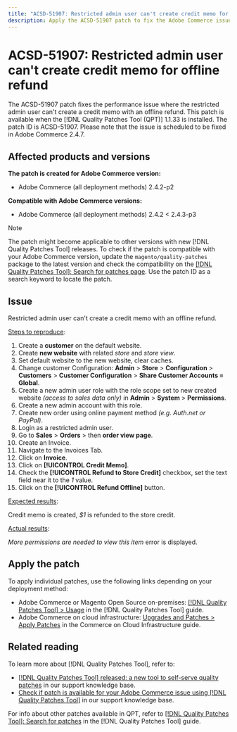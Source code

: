 ```yaml
---
title: "ACSD-51907: Restricted admin user can't create credit memo for offline refund"
description: Apply the ACSD-51907 patch to fix the Adobe Commerce issue where the restricted admin user can't create a credit memo with an offline refund.
---
```

# ACSD-51907: Restricted admin user can't create credit memo for offline refund

The ACSD-51907 patch fixes the performance issue where the restricted admin user can't create a credit memo with an offline refund. This patch is available when the [!DNL Quality Patches Tool (QPT)] 1.1.33 is installed. The patch ID is ACSD-51907. Please note that the issue is scheduled to be fixed in Adobe Commerce 2.4.7.

## Affected products and versions

**The patch is created for Adobe Commerce version:**

* Adobe Commerce (all deployment methods) 2.4.2-p2

**Compatible with Adobe Commerce versions:**

* Adobe Commerce (all deployment methods) 2.4.2 < 2.4.3-p3

>[!NOTE]
>
>The patch might become applicable to other versions with new [!DNL Quality Patches Tool] releases. To check if the patch is compatible with your Adobe Commerce version, update the `magento/quality-patches` package to the latest version and check the compatibility on the [[!DNL Quality Patches Tool]: Search for patches page](https://experienceleague.adobe.com/tools/commerce-quality-patches/index.html). Use the patch ID as a search keyword to locate the patch.

## Issue

Restricted admin user can't create a credit memo with an offline refund.

<u>Steps to reproduce</u>:

1. Create a **customer** on the default website.
1. Create **new website** with related *store* and *store view*.
1. Set default website to the new website, clear caches.
1. Change customer Configuration: **Admin** > **Store** > **Configuration** > **Customers** > **Customer Configuration** > **Share Customer Accounts = Global**.
1. Create a new admin user role with the role scope set to new created website *(access to sales data only)* in **Admin** > **System** > **Permissions**.
1. Create a new admin account with this role.
1. Create new order using online payment method *(e.g. Auth.net or PayPal)*.
1. Login as a restricted admin user.
1. Go to **Sales** > **Orders** > then **order view page**.
1. Create an Invoice.
1. Navigate to the Invoices Tab.
1. Click on **Invoice**.
1. Click on **[!UICONTROL Credit Memo]**.
1. Check the **[!UICONTROL Refund to Store Credit]** checkbox, set the text field near it to the *1* value.
1. Click on the **[!UICONTROL Refund Offline]** button.

<u>Expected results</u>:

Credit memo is created, *$1* is refunded to the store credit.

<u>Actual results</u>:

*More permissions are needed to view this item* error is displayed.

## Apply the patch

To apply individual patches, use the following links depending on your deployment method:

* Adobe Commerce or Magento Open Source on-premises: [[!DNL Quality Patches Tool] > Usage](https://experienceleague.adobe.com/docs/commerce-operations/tools/quality-patches-tool/usage.html) in the [!DNL Quality Patches Tool] guide.
* Adobe Commerce on cloud infrastructure: [Upgrades and Patches > Apply Patches](https://experienceleague.adobe.com/docs/commerce-cloud-service/user-guide/develop/upgrade/apply-patches.html) in the Commerce on Cloud Infrastructure guide.

## Related reading

To learn more about [!DNL Quality Patches Tool], refer to:

* [[!DNL Quality Patches Tool] released: a new tool to self-serve quality patches](/help/announcements/adobe-commerce-announcements/magento-quality-patches-released-new-tool-to-self-serve-quality-patches.md) in our support knowledge base.
* [Check if patch is available for your Adobe Commerce issue using [!DNL Quality Patches Tool]](/help/support-tools/patches-available-in-qpt-tool/check-patch-for-magento-issue-with-magento-quality-patches.md) in our support knowledge base.

For info about other patches available in QPT, refer to [[!DNL Quality Patches Tool]: Search for patches](https://experienceleague.adobe.com/tools/commerce-quality-patches/index.html) in the [!DNL Quality Patches Tool] guide.
